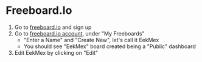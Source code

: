 Freeboard.Io
==


1. Go to [freeboard.io](https://freeboard.io/) and sign up
2. Go to [freeboard.io account](https://freeboard.io/account/), under "My Freeboards"
   - "Enter a Name" and "Create New", let's call it EekMex
   - You should see "EekMex" board created being a "Public" dashboard
3. Edit EekMex by clicking on "Edit"

